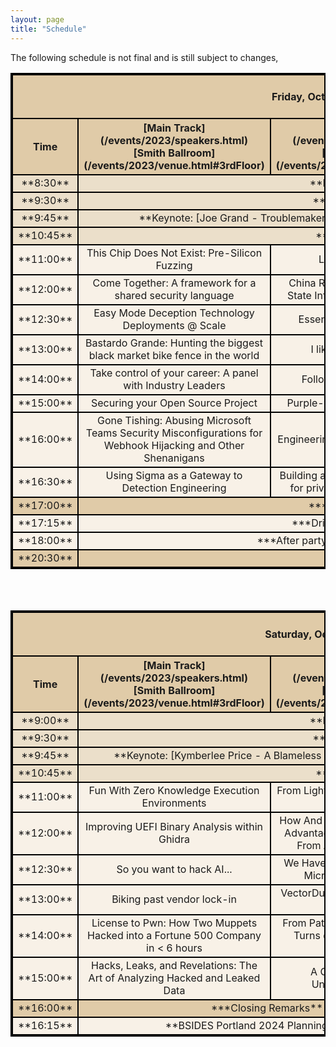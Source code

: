 ```yaml
---
layout: page
title: "Schedule"
---
```

<style>
table{
    border-collapse: collapse;
    border-spacing: 0;
    border:2px solid #000000;
    
}

th{
    border:2px solid #000000;
}

td{
    border:2px solid #000000;
    vertical-align: middle;
}

thead{
    background-color: #E0CBA8; 
}

tfoot{
    background-color: #E0CBA8; 
}
.General_items{
    background-color: #EBDFCA; 
}
tbody{
   background-color: #F8F1E7; 
}

</style>
The following schedule is not final and is still subject to changes, 

<table width="100%">
<colgroup>
<col width="10%" />
<col width="30%" />
<col width="30%" />
<col width="30%" />
</colgroup>
<thead>
<tr class="header">
<th colspan=4 align="center"><br>Friday, October 6th, 2023<br><br></th>
</tr>
<tr class="header">
    <th markdown="span" align="center" rowspan=2 >Time</th>
    <th markdown="span" align="center" >[Main Track](/events/2023/speakers.html)<br>[Smith Ballroom](/events/2023/venue.html#3rdFloor)</th>
    <th markdown="span" align="center" >[Track 2](/events/2023/speakers.html)<br>[Rooms 329-327](/events/2023/venue.html#3rdFloor)</th>
    <th markdown="span" align="center" >[Workshops](/events/2023/speakers.html)<br>[Rooms 296,298](/events/2023/venue.html#2ndFloor)</th>
</tr>
</thead>
<tbody>
    <tr class="General_items">
        <td markdown="span" align="center">**8:30**</td>
        <td markdown="span" align="center" colspan=3> **Registration Opens**</td>
    </tr>
    <tr class="General_items">
        <td markdown="span" align="center">**9:30**</td>
        <td markdown="span" align="center" colspan=3> **Opening Remarks**</td>
    </tr>
    <tr class="General_items">
        <td markdown="span" align="center">**9:45**</td>
        <td markdown="span" align="center" colspan=3> **Keynote: [Joe Grand - Troublemakers and Superpowers](/events/2023/speakers.html#joe)**</td>
    </tr>
    <tr class="General_items">
        <td markdown="span" align="center">**10:45**</td>
        <td markdown="span" align="center" colspan=3> **15 Minute Break**</td>
    </tr>
    <tr>
        <td markdown="span" align="center">**11:00**</td>
        <td markdown="span" align="center"> This Chip Does Not Exist: Pre-Silicon Fuzzing</td>
        <td markdown="span" align="center"> LAPSUS$ is winning </td>
        <td markdown="span" align="center" rowspan=3> Purple Teaming with Detection-as-Code for Modern SIEM</td>
    </tr>
    <tr>
        <td markdown="span" align="center">**12:00**</td>
        <td markdown="span" align="center"> Come Together: A framework for a shared security language</td>
        <td markdown="span" align="center"> China Recon 101: Finding Nation State Infra with Almost Free Tools</td>
    </tr>
    <tr>
        <td markdown="span" align="center" >**12:30**</td>
        <td markdown="span" align="center" > Easy Mode Deception Technology Deployments @ Scale</td>
        <td markdown="span" align="center" > Essential Logs Pyramid SIEM</td>
    </tr>
    <tr>
        <td markdown="span" align="center" >**13:00**</td>
        <td markdown="span" align="center" > Bastardo Grande: Hunting the biggest black market bike fence in the world</td>
        <td markdown="span" align="center" > I like to MOVEit, MOVEit</td>
        <td markdown="span" align="center" rowspan=2> Digital Forensics and File Recovery Workshop</td>
    </tr>
    <tr>
        <td markdown="span" align="center" >**14:00**</td>
        <td markdown="span" align="center" > Take control of your career: A panel with Industry Leaders</td>
        <td markdown="span" align="center" > Following the metadata trail</td>
    </tr>
    <tr>
        <td markdown="span" align="center" >**15:00**</td>
        <td markdown="span" align="center" > Securing your Open Source Project</td>
        <td markdown="span" align="center" > Purple-teaming outbound HTTPS</td>
        <td markdown="span" align="center" rowspan=3> Insider Threat IR: A Hands-on Zero to 60</td>
    </tr>
     <tr>
        <td markdown="span" align="center" >**16:00**</td>
        <td markdown="span" align="center" > Gone Tishing: Abusing Microsoft Teams Security Misconfigurations for Webhook Hijacking and Other Shenanigans</td>
        <td markdown="span" align="center" > Engineering Privacy From the Get-Go</td>
    </tr>
     <tr>
        <td markdown="span" align="center" >**16:30**</td>
        <td markdown="span" align="center" > Using Sigma as a Gateway to Detection Engineering</td>
        <td markdown="span" align="center" > Building a programming environment for privacy and iterative learning</td>
    </tr>
    <tr style="background-color: #E0CBA8;">
        <td markdown="span" align="center">**17:00**</td>
        <td markdown="span" align="center" rowspan=1 colspan=3>***Closing Remarks***</td>
    </tr>
    <tr>
        <td markdown="span" align="center">**17:15**</td>
        <td markdown="span" align="center" colspan=3> ***Drinks + hors d'oeuvres***</td>
    </tr>
    <tr>
        <td markdown="span" align="center">**18:00**</td>
        <td markdown="span" align="center" colspan=3>***After party: PSU bowling + movie night***</td>
    </tr>
    <tfoot>
    <tr>
        <td markdown="span" align="center">**20:30**</td>
        <td markdown="span" align="center" colspan=3> **Doors close**</td>
    </tr>
    </tfoot>
</tbody>
</table>

<br><br>

<table width="100%">
<colgroup>
<col width="10%" />
<col width="30%" />
<col width="30%" />
<col width="30%" />
</colgroup>
<thead>
<tr class="header">
<th colspan=4 align="center"><br>Saturday, October 7th, 2023<br><br></th>
</tr>
<tr class="header">
    <th markdown="span" align="center" rowspan=2 >Time</th>
    <th markdown="span" align="center" >[Main Track](/events/2023/speakers.html)<br>[Smith Ballroom](/events/2023/venue.html#3rdFloor)</th>
    <th markdown="span" align="center" >[Track 2](/events/2023/speakers.html)<br>[Rooms 329-327](/events/2023/venue.html#3rdFloor)</th>
    <th markdown="span" align="center" >[Workshops](/events/2023/speakers.html)<br>[Rooms 296,298](/events/2023/venue.html#2ndFloor)</th>
</tr>
</thead>
<tbody>
    <tr class="General_items">
        <td markdown="span" align="center">**9:00**</td>
        <td markdown="span" align="center" colspan=3> **Registration Opens**</td>
    </tr>
    <tr class="General_items">
        <td markdown="span" align="center">**9:30**</td>
        <td markdown="span" align="center" colspan=3> **Opening Remarks**</td>
    </tr>
    <tr class="General_items">
        <td markdown="span" align="center">**9:45**</td>
        <td markdown="span" align="center" colspan=3> **Keynote: [Kymberlee Price - A Blameless Retro on Security](/events/2023/speakers.html#Kymberlee)**</td>
    </tr>
    <tr class="General_items">
        <td markdown="span" align="center">**10:45**</td>
        <td markdown="span" align="center" colspan=3> **15 Minute Break**</td>
    </tr>
    <tr>
        <td markdown="span" align="center">**11:00**</td>
        <td markdown="span" align="center"> Fun With Zero Knowledge Execution Environments</td>
        <td markdown="span" align="center"> From Light to Router: Reversing an IoT Smart Switch </td>
        <td markdown="span" align="center" rowspan=3> Capture The Flag (CTF) With Feedback And Hints</td>
    </tr>
    <tr>
        <td markdown="span" align="center">**12:00**</td>
        <td markdown="span" align="center"> Improving UEFI Binary Analysis within Ghidra</td>
        <td markdown="span" align="center"> How And Why To Gain Technological Advantages By Harvesting Entropy From An Unsuspecting Public</td>
    </tr>
    <tr>
        <td markdown="span" align="center" >**12:30**</td>
        <td markdown="span" align="center" > So you want to hack AI...</td>
        <td markdown="span" align="center" > We Have C2 at Home - Leveraging Microsoft's C2 Framework</td>
    </tr>
    <tr>
        <td markdown="span" align="center" >**13:00**</td>
        <td markdown="span" align="center" > Biking past vendor lock-in</td>
        <td markdown="span" align="center" > VectorDumper: Redteam adventures with VectorDBs</td>
        <td markdown="span" align="center" rowspan=2> Badgelife Creator 101: Making Your First Electronic Badge</td>
    </tr>
    <tr>
        <td markdown="span" align="center" >**14:00**</td>
        <td markdown="span" align="center" > License to Pwn: How Two Muppets Hacked into a Fortune 500 Company in < 6 hours</td>
        <td markdown="span" align="center" > From Patch to Shell: The Twists and Turns of Exploiting a Hardened Platform</td>
    </tr>
    <tr>
        <td markdown="span" align="center" >**15:00**</td>
        <td markdown="span" align="center" > Hacks, Leaks, and Revelations: The Art of Analyzing Hacked and Leaked Data</td>
        <td markdown="span" align="center" > A Gentle Introduction to Understanding Fuzzers</td>
        <td markdown="span" align="center" rowspan=3> Network Protocol Fuzzing With Boofuzz</td>
    </tr>
    <tr style="background-color: #E0CBA8;">
        <td markdown="span" align="center">**16:00**</td>
        <td markdown="span" align="center" rowspan=1 colspan=2>***Closing Remarks***</td>
    </tr>
    <tr>
        <td markdown="span" align="center">**16:15**</td>
        <td markdown="span" align="center" colspan=2> **BSIDES Portland 2024 Planning begins**</td>
    </tr>
</tbody>
</table>

<!-- <tr>
    <td markdown="span" align="center">Second column **fields**</td>
    <td markdown="span" align="left">Some more descriptive text.</td>
    <td markdown="span" align="left"> text</td>
</tr> -->

